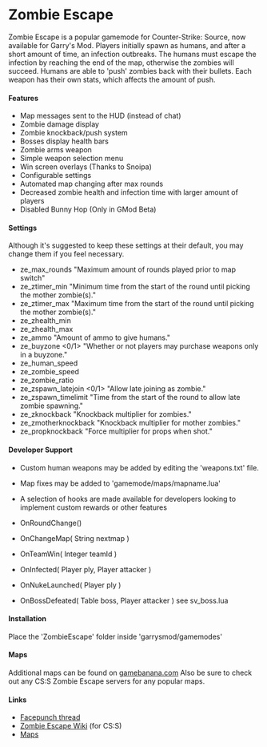 Zombie Escape
=============

Zombie Escape is a popular gamemode for Counter-Strike: Source, now available for Garry's Mod. Players initially spawn as humans, and after a short amount of time, an infection outbreaks. The humans must escape the infection by reaching the end of the map, otherwise the zombies will succeed. Humans are able to 'push' zombies back with their bullets. Each weapon has their own stats, which affects the amount of push.


#### Features ####

* Map messages sent to the HUD (instead of chat)
* Zombie damage display
* Zombie knockback/push system
* Bosses display health bars
* Zombie arms weapon
* Simple weapon selection menu
* Win screen overlays (Thanks to Snoipa)
* Configurable settings
* Automated map changing after max rounds
* Decreased zombie health and infection time with larger amount of players
* Disabled Bunny Hop (Only in GMod Beta)


#### Settings ####
Although it's suggested to keep these settings at their default, you may change them if you feel necessary.
* ze_max_rounds <number> "Maximum amount of rounds played prior to map switch"
* ze_ztimer_min <seconds> "Minimum time from the start of the round until picking the mother zombie(s)."
* ze_ztimer_max <seconds> "Maximum time from the start of the round until picking the mother zombie(s)."
* ze_zhealth_min <number>
* ze_zhealth_max <number>
* ze_ammo <number> "Amount of ammo to give humans."
* ze_buyzone <0/1> "Whether or not players may purchase weapons only in a buyzone."
* ze_human_speed <number>
* ze_zombie_speed <number>
* ze_zombie_ratio <number>
* ze_zspawn_latejoin <0/1> "Allow late joining as zombie."
* ze_zspawn_timelimit <seconds> "Time from the start of the round to allow late zombie spawning."
* ze_zknockback <float> "Knockback multiplier for zombies."
* ze_zmotherknockback <float> "Knockback multiplier for mother zombies."
* ze_propknockback <float> "Force multiplier for props when shot."


#### Developer Support ####
* Custom human weapons may be added by editing the 'weapons.txt' file.
* Map fixes may be added to 'gamemode/maps/mapname.lua'
* A selection of hooks are made available for developers looking to implement custom rewards or other features

* OnRoundChange()
* OnChangeMap( String nextmap )
* OnTeamWin( Integer teamId )
* OnInfected( Player ply, Player attacker )
* OnNukeLaunched( Player ply )
* OnBossDefeated( Table boss, Player attacker ) see sv_boss.lua


#### Installation ####
Place the 'ZombieEscape' folder inside 'garrysmod/gamemodes'


#### Maps ####
Additional maps can be found on [gamebanana.com](http://gamebanana.com/csszm/maps/cats/2471)
Also be sure to check out any CS:S Zombie Escape servers for any popular maps.


#### Links ####
* [Facepunch thread](http://www.facepunch.com/showthread.php?t=1187359)
* [Zombie Escape Wiki](http://zombieescape.wikia.com/wiki/Zombie_Escape_Wiki) (for CS:S)
* [Maps](http://gamebanana.com/csszm/maps/cats/2471)